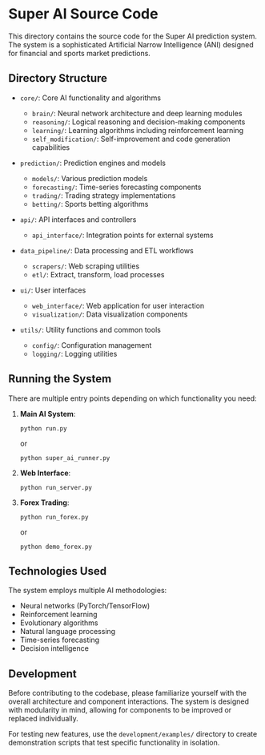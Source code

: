 # Super AI Source Code

This directory contains the source code for the Super AI prediction system. The system is a sophisticated Artificial Narrow Intelligence (ANI) designed for financial and sports market predictions.

## Directory Structure

- `core/`: Core AI functionality and algorithms
  - `brain/`: Neural network architecture and deep learning modules
  - `reasoning/`: Logical reasoning and decision-making components
  - `learning/`: Learning algorithms including reinforcement learning
  - `self_modification/`: Self-improvement and code generation capabilities

- `prediction/`: Prediction engines and models
  - `models/`: Various prediction models
  - `forecasting/`: Time-series forecasting components
  - `trading/`: Trading strategy implementations
  - `betting/`: Sports betting algorithms

- `api/`: API interfaces and controllers
  - `api_interface/`: Integration points for external systems

- `data_pipeline/`: Data processing and ETL workflows
  - `scrapers/`: Web scraping utilities
  - `etl/`: Extract, transform, load processes

- `ui/`: User interfaces
  - `web_interface/`: Web application for user interaction
  - `visualization/`: Data visualization components

- `utils/`: Utility functions and common tools
  - `config/`: Configuration management
  - `logging/`: Logging utilities

## Running the System

There are multiple entry points depending on which functionality you need:

1. **Main AI System**:
   ```
   python run.py
   ```
   or
   ```
   python super_ai_runner.py
   ```

2. **Web Interface**:
   ```
   python run_server.py
   ```

3. **Forex Trading**:
   ```
   python run_forex.py
   ```
   or
   ```
   python demo_forex.py
   ```

## Technologies Used

The system employs multiple AI methodologies:

- Neural networks (PyTorch/TensorFlow)
- Reinforcement learning
- Evolutionary algorithms
- Natural language processing
- Time-series forecasting
- Decision intelligence

## Development

Before contributing to the codebase, please familiarize yourself with the overall architecture and component interactions. The system is designed with modularity in mind, allowing for components to be improved or replaced individually.

For testing new features, use the `development/examples/` directory to create demonstration scripts that test specific functionality in isolation.
